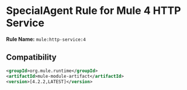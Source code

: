 # SpecialAgent Rule for Mule 4 HTTP Service

**Rule Name:** `mule:http-service:4`

## Compatibility

```xml
<groupId>org.mule.runtime</groupId>
<artifactId>mule-module-artifact</artifactId>
<version>[4.2.2,LATEST]</version>
```